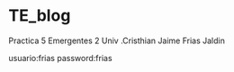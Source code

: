 # TE_blog
Practica 5 
Emergentes 2
Univ .Cristhian Jaime Frias Jaldin

usuario:frias
password:frias
